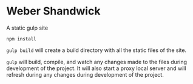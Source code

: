 # Weber Shandwick

A static gulp site

`npm install`

`gulp build` will create a build directory with all the static files of the site.

`gulp` will build, compile, and watch any changes made to the files during development
of the project. It will also start a proxy local server and will refresh during any changes
during development of the project.